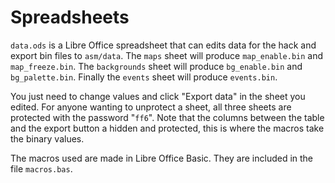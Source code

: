 # Spreadsheets

`data.ods` is a Libre Office spreadsheet that can edits data for the hack and export bin files to `asm/data`. The `maps` sheet will produce `map_enable.bin` and `map_freeze.bin`. The `backgrounds` sheet will produce `bg_enable.bin` and `bg_palette.bin`. Finally the `events` sheet will produce `events.bin`.

You just need to change values and click "Export data" in the sheet you edited. For anyone wanting to unprotect a sheet, all three sheets are protected with the password "`ff6`". Note that the columns between the table and the export button a hidden and protected, this is where the macros take the binary values.

The macros used are made in Libre Office Basic. They are included in the file `macros.bas`.